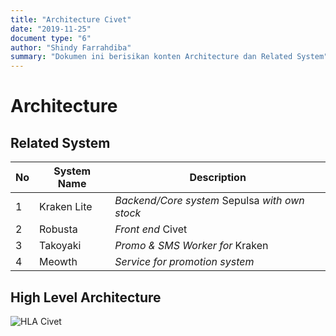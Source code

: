 ```yaml
---
title: "Architecture Civet"
date: "2019-11-25"
document type: "6"
author: "Shindy Farrahdiba"
summary: "Dokumen ini berisikan konten Architecture dan Related System"
---
```




# Architecture

## Related System
| **No**   | **System Name** | **Description**                                  |
| ---- | ----------- | -------------------------------------------- |
| 1    | Kraken Lite | *Backend/Core system* Sepulsa *with own stock* |
| 2    | Robusta     | *Front end* Civet                              |
| 3    | Takoyaki    | *Promo & SMS Worker for* Kraken                |
| 4    | Meowth      | *Service for promotion system*                 |

## High Level Architecture

![HLA Civet](./images/civet-hla.png)

